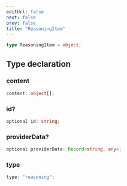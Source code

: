 ```yaml
---
editUrl: false
next: false
prev: false
title: "ReasoningItem"
---
```


```ts
type ReasoningItem = object;
```

## Type declaration

### content

```ts
content: object[];
```

### id?

```ts
optional id: string;
```

### providerData?

```ts
optional providerData: Record<string, any>;
```

### type

```ts
type: "reasoning";
```
